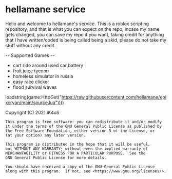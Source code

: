 # hellamane service
Hello and welcome to hellamane's service. This is a roblox scripting
repository, and that is what you can expect on the repo, incase my
name gets changed, you can save my repo if you want, taking credit
for anything that I have written/coded is being called being a skid, please do not take my stuff without any credit.

-- Supported Games --
- cart ride around used car battery
- fruit juice tycoon
- homeless simulator in russia
- easy race clicker
- flood survival waves

loadstring(game:HttpGet("https://raw.githubusercontent.com/hellamane/epixcryan/main/source.lua"))()

Copyright (C) 2021	iK4oS

    This program is free software: you can redistribute it and/or modify
    it under the terms of the GNU General Public License as published by
    the Free Software Foundation, either version 3 of the License, or
    (at your option) any later version.

    This program is distributed in the hope that it will be useful,
    but WITHOUT ANY WARRANTY; without even the implied warranty of
    MERCHANTABILITY or FITNESS FOR A PARTICULAR PURPOSE.  See the
    GNU General Public License for more details.

    You should have received a copy of the GNU General Public License
    along with this program.  If not, see <https://www.gnu.org/licenses/>.
